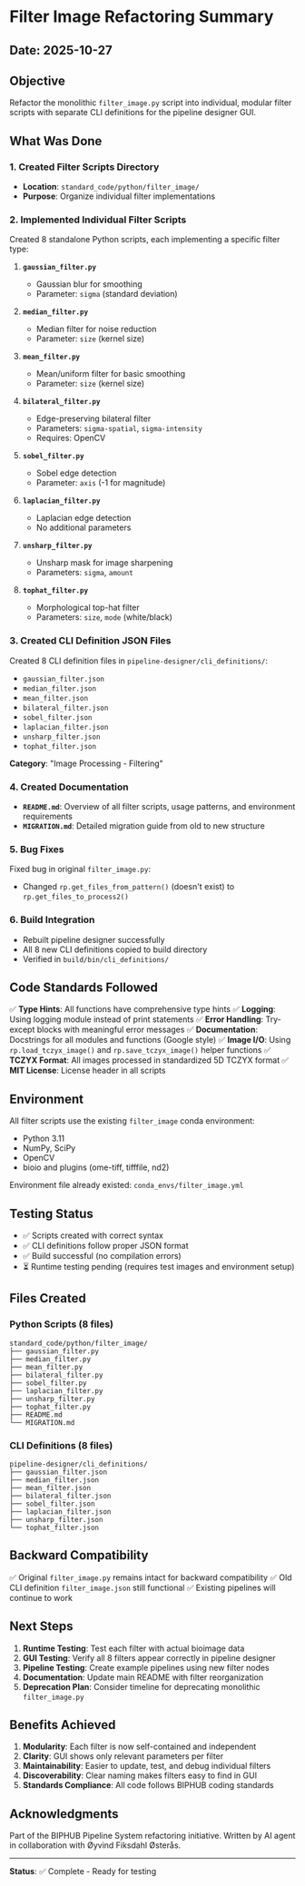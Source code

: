 # Filter Image Refactoring Summary

## Date: 2025-10-27

## Objective
Refactor the monolithic `filter_image.py` script into individual, modular filter scripts with separate CLI definitions for the pipeline designer GUI.

## What Was Done

### 1. Created Filter Scripts Directory
- **Location**: `standard_code/python/filter_image/`
- **Purpose**: Organize individual filter implementations

### 2. Implemented Individual Filter Scripts
Created 8 standalone Python scripts, each implementing a specific filter type:

1. **`gaussian_filter.py`**
   - Gaussian blur for smoothing
   - Parameter: `sigma` (standard deviation)

2. **`median_filter.py`**
   - Median filter for noise reduction
   - Parameter: `size` (kernel size)

3. **`mean_filter.py`**
   - Mean/uniform filter for basic smoothing
   - Parameter: `size` (kernel size)

4. **`bilateral_filter.py`**
   - Edge-preserving bilateral filter
   - Parameters: `sigma-spatial`, `sigma-intensity`
   - Requires: OpenCV

5. **`sobel_filter.py`**
   - Sobel edge detection
   - Parameter: `axis` (-1 for magnitude)

6. **`laplacian_filter.py`**
   - Laplacian edge detection
   - No additional parameters

7. **`unsharp_filter.py`**
   - Unsharp mask for image sharpening
   - Parameters: `sigma`, `amount`

8. **`tophat_filter.py`**
   - Morphological top-hat filter
   - Parameters: `size`, `mode` (white/black)

### 3. Created CLI Definition JSON Files
Created 8 CLI definition files in `pipeline-designer/cli_definitions/`:

- `gaussian_filter.json`
- `median_filter.json`
- `mean_filter.json`
- `bilateral_filter.json`
- `sobel_filter.json`
- `laplacian_filter.json`
- `unsharp_filter.json`
- `tophat_filter.json`

**Category**: "Image Processing - Filtering"

### 4. Created Documentation
- **`README.md`**: Overview of all filter scripts, usage patterns, and environment requirements
- **`MIGRATION.md`**: Detailed migration guide from old to new structure

### 5. Bug Fixes
Fixed bug in original `filter_image.py`:
- Changed `rp.get_files_from_pattern()` (doesn't exist) to `rp.get_files_to_process2()`

### 6. Build Integration
- Rebuilt pipeline designer successfully
- All 8 new CLI definitions copied to build directory
- Verified in `build/bin/cli_definitions/`

## Code Standards Followed

✅ **Type Hints**: All functions have comprehensive type hints
✅ **Logging**: Using logging module instead of print statements
✅ **Error Handling**: Try-except blocks with meaningful error messages
✅ **Documentation**: Docstrings for all modules and functions (Google style)
✅ **Image I/O**: Using `rp.load_tczyx_image()` and `rp.save_tczyx_image()` helper functions
✅ **TCZYX Format**: All images processed in standardized 5D TCZYX format
✅ **MIT License**: License header in all scripts

## Environment

All filter scripts use the existing `filter_image` conda environment:
- Python 3.11
- NumPy, SciPy
- OpenCV
- bioio and plugins (ome-tiff, tifffile, nd2)

Environment file already existed: `conda_envs/filter_image.yml`

## Testing Status

- ✅ Scripts created with correct syntax
- ✅ CLI definitions follow proper JSON format
- ✅ Build successful (no compilation errors)
- ⏳ Runtime testing pending (requires test images and environment setup)

## Files Created

### Python Scripts (8 files)
```
standard_code/python/filter_image/
├── gaussian_filter.py
├── median_filter.py
├── mean_filter.py
├── bilateral_filter.py
├── sobel_filter.py
├── laplacian_filter.py
├── unsharp_filter.py
├── tophat_filter.py
├── README.md
└── MIGRATION.md
```

### CLI Definitions (8 files)
```
pipeline-designer/cli_definitions/
├── gaussian_filter.json
├── median_filter.json
├── mean_filter.json
├── bilateral_filter.json
├── sobel_filter.json
├── laplacian_filter.json
├── unsharp_filter.json
└── tophat_filter.json
```

## Backward Compatibility

✅ Original `filter_image.py` remains intact for backward compatibility
✅ Old CLI definition `filter_image.json` still functional
✅ Existing pipelines will continue to work

## Next Steps

1. **Runtime Testing**: Test each filter with actual bioimage data
2. **GUI Testing**: Verify all 8 filters appear correctly in pipeline designer
3. **Pipeline Testing**: Create example pipelines using new filter nodes
4. **Documentation**: Update main README with filter reorganization
5. **Deprecation Plan**: Consider timeline for deprecating monolithic `filter_image.py`

## Benefits Achieved

1. **Modularity**: Each filter is now self-contained and independent
2. **Clarity**: GUI shows only relevant parameters per filter
3. **Maintainability**: Easier to update, test, and debug individual filters
4. **Discoverability**: Clear naming makes filters easy to find in GUI
5. **Standards Compliance**: All code follows BIPHUB coding standards

## Acknowledgments

Part of the BIPHUB Pipeline System refactoring initiative.
Written by AI agent in collaboration with Øyvind Fiksdahl Østerås.

---

**Status**: ✅ Complete - Ready for testing
